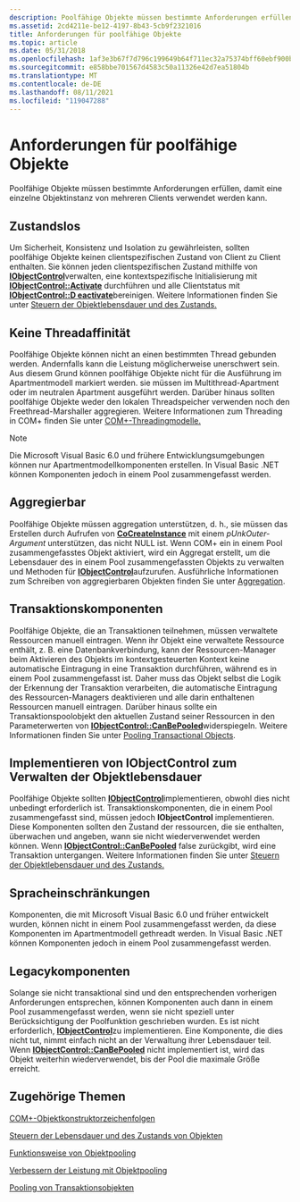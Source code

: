 ```yaml
---
description: Poolfähige Objekte müssen bestimmte Anforderungen erfüllen, damit eine einzelne Objektinstanz von mehreren Clients verwendet werden kann.
ms.assetid: 2cd4211e-be12-4197-8b43-5cb9f2321016
title: Anforderungen für poolfähige Objekte
ms.topic: article
ms.date: 05/31/2018
ms.openlocfilehash: 1af3e3b67f7d796c199649b64f711ec32a75374bff60ebf900b34871ed4bc310
ms.sourcegitcommit: e858bbe701567d4583c50a11326e42d7ea51804b
ms.translationtype: MT
ms.contentlocale: de-DE
ms.lasthandoff: 08/11/2021
ms.locfileid: "119047288"
---
```

# <a name="requirements-for-poolable-objects"></a>Anforderungen für poolfähige Objekte

Poolfähige Objekte müssen bestimmte Anforderungen erfüllen, damit eine einzelne Objektinstanz von mehreren Clients verwendet werden kann.

## <a name="stateless"></a>Zustandslos

Um Sicherheit, Konsistenz und Isolation zu gewährleisten, sollten poolfähige Objekte keinen clientspezifischen Zustand von Client zu Client enthalten. Sie können jeden clientspezifischen Zustand mithilfe von [**IObjectControl**](/windows/desktop/api/ComSvcs/nn-comsvcs-iobjectcontrol)verwalten, eine kontextspezifische Initialisierung mit [**IObjectControl::Activate**](/windows/desktop/api/ComSvcs/nf-comsvcs-iobjectcontrol-activate) durchführen und alle Clientstatus mit [**IObjectControl::D eactivate**](/windows/desktop/api/ComSvcs/nf-comsvcs-iobjectcontrol-deactivate)bereinigen. Weitere Informationen finden Sie unter [Steuern der Objektlebensdauer und des Zustands.](controlling-object-lifetime-and-state.md)

## <a name="no-thread-affinity"></a>Keine Threadaffinität

Poolfähige Objekte können nicht an einen bestimmten Thread gebunden werden. Andernfalls kann die Leistung möglicherweise unerschwert sein. Aus diesem Grund können poolfähige Objekte nicht für die Ausführung im Apartmentmodell markiert werden. sie müssen im Multithread-Apartment oder im neutralen Apartment ausgeführt werden. Darüber hinaus sollten poolfähige Objekte weder den lokalen Threadspeicher verwenden noch den Freethread-Marshaller aggregieren. Weitere Informationen zum Threading in COM+ finden Sie unter [COM+-Threadingmodelle.](com--threading-models.md)

> [!Note]  
> Die Microsoft Visual Basic 6.0 und frühere Entwicklungsumgebungen können nur Apartmentmodellkomponenten erstellen. In Visual Basic .NET können Komponenten jedoch in einem Pool zusammengefasst werden.

 

## <a name="aggregatable"></a>Aggregierbar

Poolfähige Objekte müssen aggregation unterstützen, d. h., sie müssen das Erstellen durch Aufrufen von [**CoCreateInstance**](/windows/desktop/api/combaseapi/nf-combaseapi-cocreateinstance) mit einem *pUnkOuter-Argument* unterstützen, das nicht NULL ist. Wenn COM+ ein in einem Pool zusammengefasstes Objekt aktiviert, wird ein Aggregat erstellt, um die Lebensdauer des in einem Pool zusammengefassten Objekts zu verwalten und Methoden für [**IObjectControl**](/windows/desktop/api/ComSvcs/nn-comsvcs-iobjectcontrol)aufzurufen. Ausführliche Informationen zum Schreiben von aggregierbaren Objekten finden Sie unter [Aggregation](/windows/desktop/com/aggregation).

## <a name="transactional-components"></a>Transaktionskomponenten

Poolfähige Objekte, die an Transaktionen teilnehmen, müssen verwaltete Ressourcen manuell eintragen. Wenn ihr Objekt eine verwaltete Ressource enthält, z. B. eine Datenbankverbindung, kann der Ressourcen-Manager beim Aktivieren des Objekts im kontextgesteuerten Kontext keine automatische Eintragung in eine Transaktion durchführen, während es in einem Pool zusammengefasst ist. Daher muss das Objekt selbst die Logik der Erkennung der Transaktion verarbeiten, die automatische Eintragung des Ressourcen-Managers deaktivieren und alle darin enthaltenen Ressourcen manuell eintragen. Darüber hinaus sollte ein Transaktionspoolobjekt den aktuellen Zustand seiner Ressourcen in den Parameterwerten von [**IObjectControl::CanBePooled**](/windows/desktop/api/ComSvcs/nf-comsvcs-iobjectcontrol-canbepooled)widerspiegeln. Weitere Informationen finden Sie unter [Pooling Transactional Objects](pooling-transactional-objects.md).

## <a name="implement-iobjectcontrol-to-manage-the-object-lifetime"></a>Implementieren von IObjectControl zum Verwalten der Objektlebensdauer

Poolfähige Objekte sollten [**IObjectControl**](/windows/desktop/api/ComSvcs/nn-comsvcs-iobjectcontrol)implementieren, obwohl dies nicht unbedingt erforderlich ist. Transaktionskomponenten, die in einem Pool zusammengefasst sind, müssen jedoch **IObjectControl** implementieren. Diese Komponenten sollten den Zustand der ressourcen, die sie enthalten, überwachen und angeben, wann sie nicht wiederverwendet werden können. Wenn [**IObjectControl::CanBePooled**](/windows/desktop/api/ComSvcs/nf-comsvcs-iobjectcontrol-canbepooled) false zurückgibt, wird eine Transaktion untergangen. Weitere Informationen finden Sie unter [Steuern der Objektlebensdauer und des Zustands.](controlling-object-lifetime-and-state.md)

## <a name="language-restrictions"></a>Spracheinschränkungen

Komponenten, die mit Microsoft Visual Basic 6.0 und früher entwickelt wurden, können nicht in einem Pool zusammengefasst werden, da diese Komponenten im Apartmentmodell gethreadt werden. In Visual Basic .NET können Komponenten jedoch in einem Pool zusammengefasst werden.

## <a name="legacy-components"></a>Legacykomponenten

Solange sie nicht transaktional sind und den entsprechenden vorherigen Anforderungen entsprechen, können Komponenten auch dann in einem Pool zusammengefasst werden, wenn sie nicht speziell unter Berücksichtigung der Poolfunktion geschrieben wurden. Es ist nicht erforderlich, [**IObjectControl**](/windows/desktop/api/ComSvcs/nn-comsvcs-iobjectcontrol)zu implementieren. Eine Komponente, die dies nicht tut, nimmt einfach nicht an der Verwaltung ihrer Lebensdauer teil. Wenn [**IObjectControl::CanBePooled**](/windows/desktop/api/ComSvcs/nf-comsvcs-iobjectcontrol-canbepooled) nicht implementiert ist, wird das Objekt weiterhin wiederverwendet, bis der Pool die maximale Größe erreicht.

## <a name="related-topics"></a>Zugehörige Themen

<dl> <dt>

[COM+-Objektkonstruktorzeichenfolgen](com--object-constructor-strings.md)
</dt> <dt>

[Steuern der Lebensdauer und des Zustands von Objekten](controlling-object-lifetime-and-state.md)
</dt> <dt>

[Funktionsweise von Objektpooling](how-object-pooling-works.md)
</dt> <dt>

[Verbessern der Leistung mit Objektpooling](improving-performance-with-object-pooling.md)
</dt> <dt>

[Pooling von Transaktionsobjekten](pooling-transactional-objects.md)
</dt> </dl>

 

 
